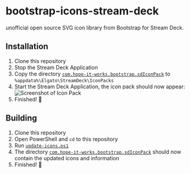 # bootstrap-icons-stream-deck

unofficial open source SVG icon library from Bootstrap for Stream Deck.

## Installation

1. Clone this repository
2. Stop the Stream Deck Application
3. Copy the directory [`com.hope-it-works.bootstrap.sdIconPack`](./com.hope-it-works.bootstrap.sdIconPack/) to `%appdata%\Elgato\StreamDeck\IconPacks`
4. Start the Stream Deck Application, the icon pack should now appear:<br>
![Screenshot of Icon Pack](https://i.gyazo.com/f64d8c7b37ff2a933d3e2e8c2a974cb7.png)
5. Finished! 🎉

## Building

1. Clone this repository
2. Open PowerShell and `cd` to this repository
3. Run [`update-icons.ps1`](./update-icons.ps1)
4. The directory [`com.hope-it-works.bootstrap.sdIconPack`](./com.hope-it-works.bootstrap.sdIconPack/) should now contain the updated icons and information
5. Finished! 🎉
